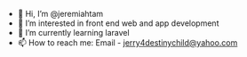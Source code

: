 - 👋 Hi, I’m @jeremiahtam
- 👀 I’m interested in front end web and app development
- 🌱 I’m currently learning laravel
- 📫 How to reach me: Email - jerry4destinychild@yahoo.com
